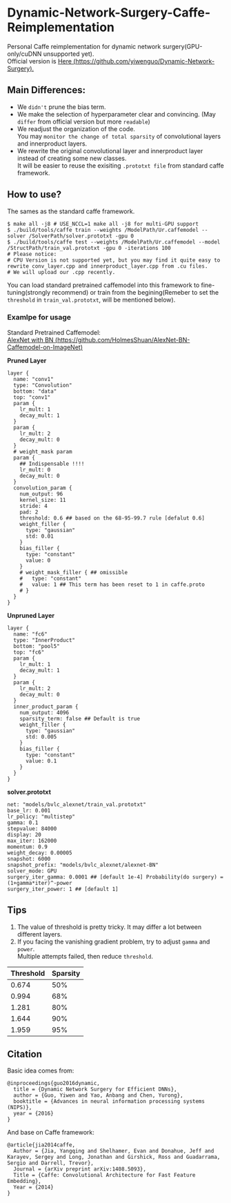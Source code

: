 # Dynamic-Network-Surgery-Caffe-Reimplementation
Personal Caffe reimplementation for dynamic network surgery(GPU-only/cuDNN unsupported yet).<br>
Official version is [Here (https://github.com/yiwenguo/Dynamic-Network-Surgery).](https://github.com/yiwenguo/Dynamic-Network-Surgery)<br>
## Main Differences:
* We `didn't` prune the bias term.
* We make the selection of hyperparameter clear and convincing. (May `differ` from official version but more `readable`)
* We readjust the organization of the code.<br> 
You may `monitor the change of total sparsity` of convolutional layers and innerproduct layers.
* We rewrite the original convolutional layer and innerproduct layer instead of creating some new classes.<br>
It will be easier to reuse the exisiting `.prototxt file` from standard caffe framework. 

## How to use?
The sames as the standard caffe framework.<br>
```
$ make all -j8 # USE_NCCL=1 make all -j8 for multi-GPU support
$ ./build/tools/caffe train --weights /ModelPath/Ur.caffemodel --solver /SolverPath/solver.prototxt -gpu 0
$ ./build/tools/caffe test --weights /ModelPath/Ur.caffemodel --model /StructPath/train_val.prototxt -gpu 0 -iterations 100
# Please notice: 
# CPU Version is not supported yet, but you may find it quite easy to rewrite conv_layer.cpp and innerproduct_layer.cpp from .cu files.
# We will upload our .cpp recently.
```
You can load standard pretrained caffemodel into this framework to fine-tuning(strongly recommend) or train from the begining(Remeber to set the `threshold` in `train_val.prototxt`, will be mentioned below).

### Examlpe for usage
Standard Pretrained Caffemodel:<br>
[AlexNet with BN (https://github.com/HolmesShuan/AlexNet-BN-Caffemodel-on-ImageNet)](https://github.com/HolmesShuan/AlexNet-BN-Caffemodel-on-ImageNet)<br>

**Pruned Layer**<br>
```
layer {
  name: "conv1"
  type: "Convolution"
  bottom: "data"
  top: "conv1"
  param {
    lr_mult: 1
    decay_mult: 1
  }
  param {
    lr_mult: 2
    decay_mult: 0
  }
  # weight_mask param
  param {
    ## Indispensable !!!!
    lr_mult: 0
    decay_mult: 0
  }
  convolution_param {
    num_output: 96
    kernel_size: 11
    stride: 4
    pad: 2
    threshold: 0.6 ## based on the 68-95-99.7 rule [defalut 0.6]
    weight_filler {
      type: "gaussian"
      std: 0.01
    }
    bias_filler {
      type: "constant"
      value: 0
    }
    # weight_mask_filler { ## omissible 
    #   type: "constant"
    #   value: 1 ## This term has been reset to 1 in caffe.proto
    # }
  }
}
```
**Unpruned Layer**
```
layer {
  name: "fc6"
  type: "InnerProduct"
  bottom: "pool5"
  top: "fc6"
  param {
    lr_mult: 1
    decay_mult: 1
  }
  param {
    lr_mult: 2
    decay_mult: 0
  }
  inner_product_param {
    num_output: 4096
    sparsity_term: false ## Default is true
    weight_filler {
      type: "gaussian"
      std: 0.005
    }
    bias_filler {
      type: "constant"
      value: 0.1
    }
  }
}
```
**solver.prototxt**
```
net: "models/bvlc_alexnet/train_val.prototxt"
base_lr: 0.001
lr_policy: "multistep"
gamma: 0.1
stepvalue: 84000
display: 20
max_iter: 162000
momentum: 0.9
weight_decay: 0.00005
snapshot: 6000
snapshot_prefix: "models/bvlc_alexnet/alexnet-BN"
solver_mode: GPU
surgery_iter_gamma: 0.0001 ## [default 1e-4] Probability(do surgery) = (1+gamma*iter)^-power 
surgery_iter_power: 1 ## [default 1] 
```
## Tips
1. The value of threshold is pretty tricky. It may differ a lot between different layers.
2. If you facing the vanishing gradient problem, try to adjust `gamma` and `power`. <br>
Multiple attempts failed, then reduce `threshold`. 

Threshold | Sparsity
------------ | -------------
0.674 | 50%
0.994 | 68%
1.281 | 80%
1.644 | 90%
1.959 | 95%


## Citation
Basic idea comes from:
```
@inproceedings{guo2016dynamic,    
  title = {Dynamic Network Surgery for Efficient DNNs},
  author = {Guo, Yiwen and Yao, Anbang and Chen, Yurong},
  booktitle = {Advances in neural information processing systems (NIPS)},
  year = {2016}
} 
```
And base on Caffe framework:
```
@article{jia2014caffe,
  Author = {Jia, Yangqing and Shelhamer, Evan and Donahue, Jeff and Karayev, Sergey and Long, Jonathan and Girshick, Ross and Guadarrama, Sergio and Darrell, Trevor},
  Journal = {arXiv preprint arXiv:1408.5093},
  Title = {Caffe: Convolutional Architecture for Fast Feature Embedding},
  Year = {2014}
}
```

